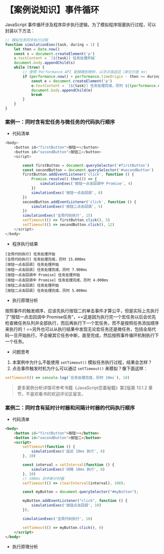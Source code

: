 # 【案例说知识】事件循环

JavaScript 事件循环涉及程序异步执行逻辑，为了模拟程序阻塞执行过程，可以封装以下方法：

```javascript
// 模拟任务同步执行过程
function simulationExec(task, during = 1) {
    let then = Date.now()
    const s = document.createElement('p')
    s.textContent = `[${task}] 任务处理开始`
    document.body.appendChild(s)
    while (true) {
        // 使用 Performance API 能精确到微秒，以浮点值返回（单位仍是 ms）
        if (performance.now() + performance.timeOrigin - then >= during) {
            const e = document.createElement('p')
            e.textContent = `[${task}] 任务处理完成，历时 ${(performance.now() + performance.timeOrigin - then).toFixed(3)}ms`
            document.body.appendChild(e)
            break
        }
    }
}
```



### 案例一：同时含有宏任务与微任务的代码执行顺序

- 代码清单

```javascript
<body>
    <button id="firstButton">按钮一</button>
    <button id="secondButton">按钮二</button>
    <script>

        const firstButton = document.querySelector('#firstButton')
        const secondButton = document.querySelector('#secondButton')
        firstButton.addEventListener('click', function () {
            Promise.resolve().then(() => {
                simulationExec('按钮一点击回调中 Promise', 4)
            })
            simulationExec('按钮一点击回调', 8)
        })
        secondButton.addEventListener('click', function () {
            simulationExec('按钮二点击回调', 5)
        })
        simulationExec('全局代码执行', 15)
        setTimeout(() => firstButton.click(), 5)
        setTimeout(() => secondButton.click(), 12)
    </script>
</body>
```

- 程序执行结果

```
[全局代码执行] 任务处理开始
[全局代码执行] 任务处理完成，历时 15.000ms
[按钮一点击回调] 任务处理开始
[按钮一点击回调] 任务处理完成，历时 7.900ms
[按钮一点击回调中 Promise] 任务处理开始
[按钮一点击回调中 Promise] 任务处理完成，历时 4.000ms
[按钮二点击回调] 任务处理开始
[按钮二点击回调] 任务处理完成，历时 5.000ms
```

- 执行原理分析

按照事件的触发顺序，应该先执行按钮二的单击事件才算公平，但是实际上先执行了“按钮一点击回调中 Promise任务”，==这是因为执行完一个宏任务以后会优先检查微任务队列并全部执行，而后再执行下一个宏任务，而不是按照任务添加顺序来执行的！==另外也可以从执行结果中发现无论宏任务还是微任务，包括全局代码一旦开始执行，不会被其它任务中断，直至完成，然后按照事件循环机制执行下一个任务。

- 问题思考

1. 本案例中为什么不能使用 `setTimeout()` 模拟任务执行过程，结果会怎样？
2. 点击事件触发时机为什么可以通过 `setTimeout()` 来模拟？像下面这样：

```javascript
setTimeout(() => console.log(`任务处理完成，历时 10ms`), 10)
```

> 更多案例分析详情可参考书籍《JavaScript忍着秘籍》第2版第 13.1.2 章节，不喜欢看书的欢迎评论区留言。

### 案例二：同时含有延时计时器和间隔计时器的代码执行顺序

- 代码清单

```html
<body>
    <button id="firstButton">按钮一</button>
    <button id="secondButton">按钮二</button>
    <script>
        setTimeout(function () {
            simulationExec('延迟 10ms 执行', 6)
        }, 10)

        const interval = setInterval(function () {
            simulationExec('间隔 10ms 执行', 8)
        }, 10)
        // 100ms 后中断计时器
        setTimeout(() => clearInterval(interval), 100);

        const myButton = document.querySelector("#myButton");

        myButton.addEventListener("click", function () {
            simulationExec('按钮点击回调', 10)
        });

        simulationExec('全局代码执行', 18)

        setTimeout(() => myButton.click(), 6)
    </script>
</body>
```

- 执行原理分析

